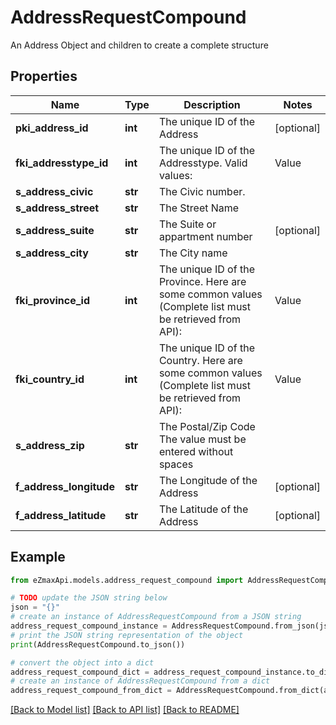 # AddressRequestCompound

An Address Object and children to create a complete structure

## Properties

Name | Type | Description | Notes
------------ | ------------- | ------------- | -------------
**pki_address_id** | **int** | The unique ID of the Address | [optional] 
**fki_addresstype_id** | **int** | The unique ID of the Addresstype.  Valid values:  |Value|Description| |-|-| |1|Office| |2|Home| |3|Real Estate Invoice| |4|Invoicing| |5|Shipping| | 
**s_address_civic** | **str** | The Civic number. | 
**s_address_street** | **str** | The Street Name | 
**s_address_suite** | **str** | The Suite or appartment number | [optional] 
**s_address_city** | **str** | The City name | 
**fki_province_id** | **int** | The unique ID of the Province.  Here are some common values (Complete list must be retrieved from API):  |Value|Description| |-|-| |1|(Canada) Alberta |2|(Canada) British Columbia| |3|(Canada) Manitoba| |3|(Canada) Manitoba| |4|(Canada) New Brunswick| |5|(Canada) Newfoundland| |6|(Canada) Northwest Territories| |7|(Canada) Nova Scotia| |8|(Canada) Nunavut| |9|(Canada) Ontario| |10|(Canada) Prince Edward Island| |11|(Canada) Quebec| |12|(Canada) Saskatchewan| |13|(Canada) Yukon| |14|(United-States) Alabama| |15|(United-States) Alaska| |16|(United-States) Arizona| |17|(United-States) Arkansas| |18|(United-States) California| |19|(United-States) Colorado| |20|(United-States) Connecticut| |21|(United-States) Delaware| |22|(United-States) District of Columbia| |23|(United-States) Florida| |24|(United-States) Georgia| |25|(United-States) Hawaii| |26|(United-States) Idaho| |27|(United-States) Illinois| |28|(United-States) Indiana| |29|(United-States) Iowa| |30|(United-States) Kansas| |31|(United-States) Kentucky| |32|(United-States) Louisiane| |33|(United-States) Maine| |34|(United-States) Maryland| |35|(United-States) Massachusetts| |36|(United-States) Michigan| |37|(United-States) Minnesota| |38|(United-States) Mississippi| |39|(United-States) Missouri| |40|(United-States) Montana| |41|(United-States) Nebraska| |42|(United-States) Nevada| |43|(United-States) New Hampshire| |44|(United-States) New Jersey| |45|(United-States) New Mexico| |46|(United-States) New York| |47|(United-States) North Carolina| |48|(United-States) North Dakota| |49|(United-States) Ohio| |50|(United-States) Oklahoma| |51|(United-States) Oregon| |52|(United-States) Pennsylvania| |53|(United-States) Rhode Island| |54|(United-States) South Carolina| |55|(United-States) South Dakota| |56|(United-States) Tennessee| |57|(United-States) Texas| |58|(United-States) Utah| |60|(United-States) Vermont| |59|(United-States) Virginia| |61|(United-States) Washington| |62|(United-States) West Virginia| |63|(United-States) Wisconsin| |64|(United-States) Wyoming| | 
**fki_country_id** | **int** | The unique ID of the Country.  Here are some common values (Complete list must be retrieved from API):  |Value|Description| |-|-| |1|Canada| |2|United-States| | 
**s_address_zip** | **str** | The Postal/Zip Code  The value must be entered without spaces | 
**f_address_longitude** | **str** | The Longitude of the Address | [optional] 
**f_address_latitude** | **str** | The Latitude of the Address | [optional] 

## Example

```python
from eZmaxApi.models.address_request_compound import AddressRequestCompound

# TODO update the JSON string below
json = "{}"
# create an instance of AddressRequestCompound from a JSON string
address_request_compound_instance = AddressRequestCompound.from_json(json)
# print the JSON string representation of the object
print(AddressRequestCompound.to_json())

# convert the object into a dict
address_request_compound_dict = address_request_compound_instance.to_dict()
# create an instance of AddressRequestCompound from a dict
address_request_compound_from_dict = AddressRequestCompound.from_dict(address_request_compound_dict)
```
[[Back to Model list]](../README.md#documentation-for-models) [[Back to API list]](../README.md#documentation-for-api-endpoints) [[Back to README]](../README.md)


